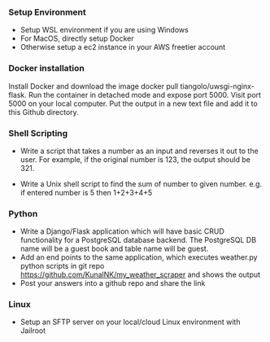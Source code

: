 ### Setup Environment

* Setup WSL environment if you are using Windows
* For MacOS, directly setup Docker
* Otherwise setup a ec2 instance in your AWS freetier account

### Docker installation

Install Docker and download the image docker pull tiangolo/uwsgi-nginx-flask. Run the container in detached mode and expose port 5000. Visit port 5000 on your local computer. Put the output in a new text file and add it to this Github directory. 


### Shell Scripting

* Write a script that takes a number as an input and reverses it out to the user. For example, if the original number is 123, the output should be 321.

* Write a Unix shell script to find the sum of number to given number. e.g. if entered number is 5 then 1+2+3+4+5

### Python 

* Write a Django/Flask application which will have basic CRUD functionality for a PostgreSQL database backend. The PostgreSQL DB name will be a guest book and table name will be guest.
* Add an end points to the same application, which executes weather.py python scripts in git repo https://github.com/KunalNK/my_weather_scraper and shows the output
* Post your answers into a github repo and share the link

### Linux

* Setup an SFTP server on your local/cloud Linux environment with Jailroot
